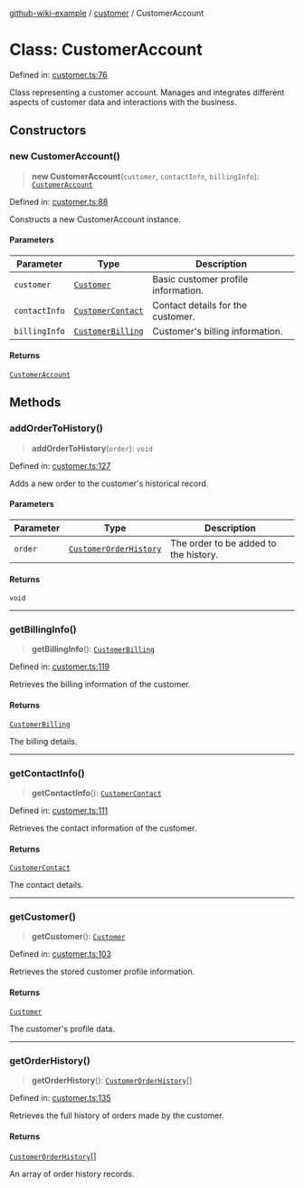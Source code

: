[github-wiki-example](../wiki/Home) / [customer](../wiki/customer) / CustomerAccount

# Class: CustomerAccount

Defined in: [customer.ts:76](https://github.com/typedoc2md/dummy-typescript-api/blob/main/src/customer.ts#L76)

Class representing a customer account.
Manages and integrates different aspects of customer data and interactions with the business.

## Constructors

### new CustomerAccount()

> **new CustomerAccount**(`customer`, `contactInfo`, `billingInfo`): [`CustomerAccount`](../wiki/customer.Class.CustomerAccount)

Defined in: [customer.ts:88](https://github.com/typedoc2md/dummy-typescript-api/blob/main/src/customer.ts#L88)

Constructs a new CustomerAccount instance.

#### Parameters

| Parameter | Type | Description |
| ------ | ------ | ------ |
| `customer` | [`Customer`](../wiki/customer.Interface.Customer) | Basic customer profile information. |
| `contactInfo` | [`CustomerContact`](../wiki/customer.Interface.CustomerContact) | Contact details for the customer. |
| `billingInfo` | [`CustomerBilling`](../wiki/customer.Interface.CustomerBilling) | Customer's billing information. |

#### Returns

[`CustomerAccount`](../wiki/customer.Class.CustomerAccount)

## Methods

### addOrderToHistory()

> **addOrderToHistory**(`order`): `void`

Defined in: [customer.ts:127](https://github.com/typedoc2md/dummy-typescript-api/blob/main/src/customer.ts#L127)

Adds a new order to the customer's historical record.

#### Parameters

| Parameter | Type | Description |
| ------ | ------ | ------ |
| `order` | [`CustomerOrderHistory`](../wiki/customer.Interface.CustomerOrderHistory) | The order to be added to the history. |

#### Returns

`void`

***

### getBillingInfo()

> **getBillingInfo**(): [`CustomerBilling`](../wiki/customer.Interface.CustomerBilling)

Defined in: [customer.ts:119](https://github.com/typedoc2md/dummy-typescript-api/blob/main/src/customer.ts#L119)

Retrieves the billing information of the customer.

#### Returns

[`CustomerBilling`](../wiki/customer.Interface.CustomerBilling)

The billing details.

***

### getContactInfo()

> **getContactInfo**(): [`CustomerContact`](../wiki/customer.Interface.CustomerContact)

Defined in: [customer.ts:111](https://github.com/typedoc2md/dummy-typescript-api/blob/main/src/customer.ts#L111)

Retrieves the contact information of the customer.

#### Returns

[`CustomerContact`](../wiki/customer.Interface.CustomerContact)

The contact details.

***

### getCustomer()

> **getCustomer**(): [`Customer`](../wiki/customer.Interface.Customer)

Defined in: [customer.ts:103](https://github.com/typedoc2md/dummy-typescript-api/blob/main/src/customer.ts#L103)

Retrieves the stored customer profile information.

#### Returns

[`Customer`](../wiki/customer.Interface.Customer)

The customer's profile data.

***

### getOrderHistory()

> **getOrderHistory**(): [`CustomerOrderHistory`](../wiki/customer.Interface.CustomerOrderHistory)[]

Defined in: [customer.ts:135](https://github.com/typedoc2md/dummy-typescript-api/blob/main/src/customer.ts#L135)

Retrieves the full history of orders made by the customer.

#### Returns

[`CustomerOrderHistory`](../wiki/customer.Interface.CustomerOrderHistory)[]

An array of order history records.
